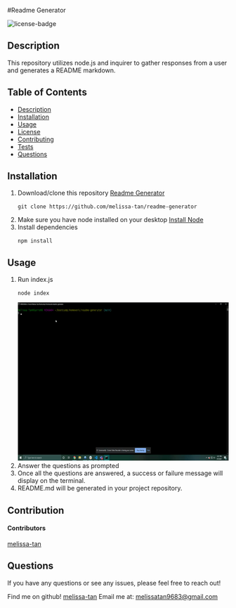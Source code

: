 
#Readme Generator

![license-badge](https://img.shields.io/badge/license-Unlicensed-yellow)

## Description
This repository utilizes node.js and inquirer to gather responses from a user and generates a README markdown.

## Table of Contents
- [Description](#description)
- [Installation](#installation)
- [Usage](#usage)
- [License](#license)
- [Contributing](#contributing)
- [Tests](#tests)
- [Questions](#questions)

## Installation
1. Download/clone this repository [Readme Generator](https://github.com/melissa-tan/readme-generator)
	```
	git clone https://github.com/melissa-tan/readme-generator
	```
2. Make sure you have node installed on your desktop [Install Node](https://nodejs.org/en/download/)
3. Install dependencies
	```
	npm install
	```

## Usage
1. Run index.js
	``` 
	node index
	```
	<img src=".\assets\demo\initiate node.gif" width="640" height="360">
2. Answer the questions as prompted
3. Once all the questions are answered, a success or failure message will display on the terminal.
4. README.md will be generated in your project repository.

## Contribution
#### Contributors
[melissa-tan](https://github.com/melissa-tan)

## Questions
If you have any questions or see any issues, please feel free to reach out!

Find me on github! [melissa-tan](https://github.com/melissa-tan)
Email me at: melissatan9683@gmail.com
